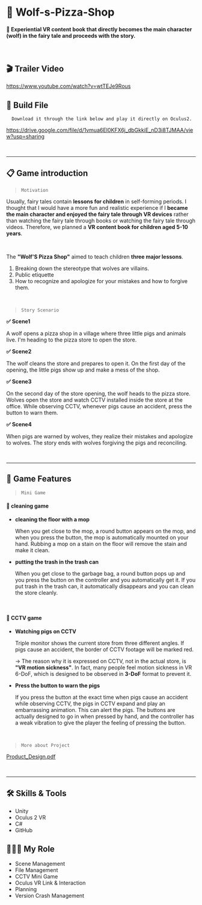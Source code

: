 # 🍕 Wolf-s-Pizza-Shop  
#### 🐺  **Experiential VR content book** that directly becomes the main character (wolf) in the fairy tale and proceeds with the story.
   
   </br>  
    

## 🎬 Trailer Video
https://www.youtube.com/watch?v=wtTEJe9Rous


## 📂 Build File  
      Download it through the link below and play it directly on Oculus2.
https://drive.google.com/file/d/1vmua6EI0KFX6j_dbGkkiE_nD3i8TJMAA/view?usp=sharing  
   
   </br>  
    
  
  ---

## 📋 Game introduction


</aside>

> `Motivation`
> 

Usually, fairy tales contain **lessons for children** in self-forming periods. I thought that I would have a more fun and realistic experience if I **became the main character and enjoyed the fairy tale through VR devices** rather than watching the fairy tale through books or watching the fairy tale through videos. Therefore, we planned a **VR content book for children aged 5-10 years**.  

<br/>

The <b>"Wolf'S Pizza Shop"</b> aimed to teach children **three major lessons**.

1. Breaking down the stereotype that wolves are villains.
2. Public etiquette
3. How to recognize and apologize for your mistakes and how to forgive them.
<br/>

</aside>

> `Story Scenario`
> 

**✅ Scene1**

A wolf opens a pizza shop in a village where three little pigs and animals live. I'm heading to the pizza store to open the store.
<br/>  

**✅ Scene2**
  
The wolf cleans the store and prepares to open it. On the first day of the opening, the little pigs show up and make a mess of the shop.
 <br/> 
  
**✅ Scene3**  

On the second day of the store opening, the wolf heads to the pizza store. Wolves open the store and watch CCTV installed inside the store at the office. While observing CCTV, whenever pigs cause an accident, press the button to warn them.
  <br/>  

**✅ Scene4**

When pigs are warned by wolves, they realize their mistakes and apologize to wolves. The story ends with wolves forgiving the pigs and reconciling.    
  
     
   </br>  
    

---

## 📌 Game Features

> `Mini Game`
> 

#### 🧹 cleaning game

- **cleaning the floor with a mop**
    
    When you get close to the mop, a round button appears on the mop, and when you press the button, the mop is automatically mounted on your hand. Rubbing a mop on a stain on the floor will remove the stain and make it clean.
    
- **putting the trash in the trash can**
    
    When you get close to the garbage bag, a round button pops up and you press the button on the controller and you automatically get it. If you put trash in the trash can, it automatically disappears and you can clean the store cleanly.
    
  
  </br>

#### 📸 CCTV game  
  
    
    
- **Watching pigs on CCTV**
    
    Triple monitor shows the current store from three different angles. If pigs cause an accident, the border of CCTV footage will be marked red.
    
    → The reason why it is expressed on CCTV, not in the actual store, is **"VR motion sickness"**. In fact, many people feel motion sickness in VR 6-DoF, which is designed to be observed in **3-DoF** format to prevent it.
    

- **Press the button to warn the pigs**
    
    If you press the button at the exact time when pigs cause an accident while observing CCTV, the pigs in CCTV expand and play an embarrassing animation. This can alert the pigs. The buttons are actually designed to go in when pressed by hand, and the controller has a weak vibration to give the player the feeling of pressing the button.
      
        
  </br>    
          

> `More about Project`
> 

[Product_Design.pdf](https://s3-us-west-2.amazonaws.com/secure.notion-static.com/9e55bcde-707e-407a-b7a1-494d67332767/4%EC%A1%B0_%EB%94%94%EC%9E%90%EC%9D%B8%EA%B8%B0%EC%88%A0%EC%84%9C_-_%EB%B3%B5%EC%82%AC%EB%B3%B8.pdf)
   
   </br>  
    

---

## 🛠️ Skills & Tools

- Unity
- Oculus 2 VR
- C#
- GitHub

## 👩🏻‍💻 My Role

- Scene Management
- File Management
- CCTV Mini Game
- Oculus VR Link & Interaction
- Planning
- Version Crash Management
